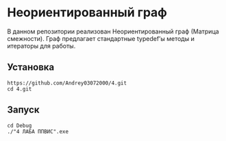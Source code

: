 # Неориентированный граф
В данном репозитории реализован Неориентированный граф (Матрица смежности).
Граф предлагает стандартные typedef’ы методы и итераторы для работы.

## Установка
~~~
https://github.com/Andrey03072000/4.git
cd 4.git
~~~
## Запуск
~~~
cd Debug
./"4 ЛАБА ППВИС".exe
~~~
